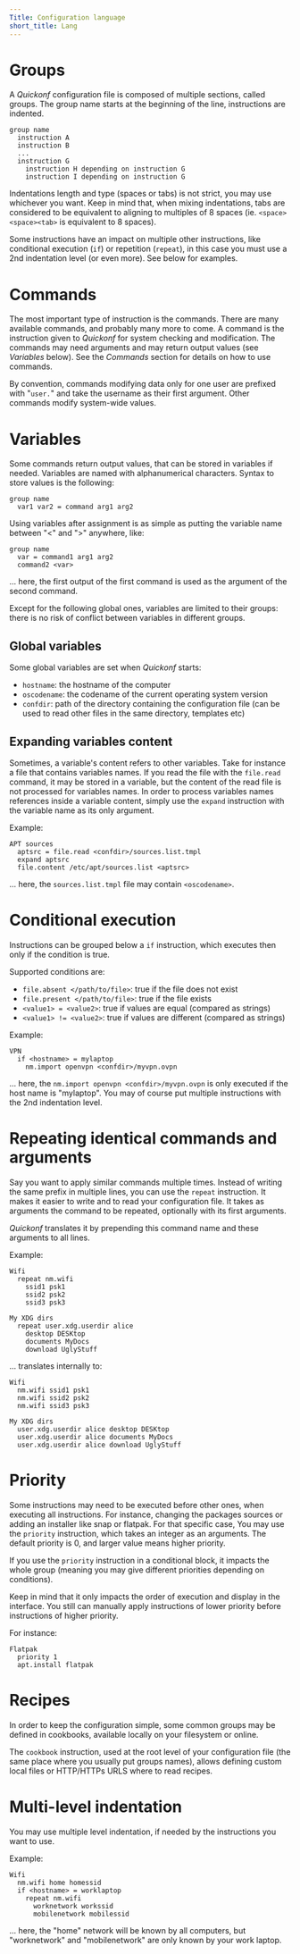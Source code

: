```yaml
---
Title: Configuration language
short_title: Lang
---
```


# Groups

A _Quickonf_ configuration file is composed of multiple sections, called groups. The group name starts at the beginning of the line, instructions are indented.

```text
group name
  instruction A
  instruction B
  ...
  instruction G
    instruction H depending on instruction G
    instruction I depending on instruction G
```

Indentations length and type (spaces or tabs) is not strict, you may use whichever you want. Keep in mind that, when mixing indentations, tabs are considered to be equivalent to aligning to multiples of 8 spaces (ie. `<space><space><tab>` is equivalent to 8 spaces).

Some instructions have an impact on multiple other instructions, like conditional execution (`if`) or repetition (`repeat`), in this case you must use a 2nd indentation level (or even more). See below for examples.

# Commands

The most important type of instruction is the commands. There are many available commands, and probably many more to come. A command is the instruction given to _Quickonf_ for system checking and modification. The commands may need arguments and may return output values (see _Variables_ below). See the _Commands_ section for details on how to use commands.

By convention, commands modifying data only for one user are prefixed with "`user.`" and take the username as their first argument. Other commands modify system-wide values.

# Variables

Some commands return output values, that can be stored in variables if needed. Variables are named with alphanumerical characters. Syntax to store values is the following:

```text
group name
  var1 var2 = command arg1 arg2
```

Using variables after assignment is as simple as putting the variable name between "<" and ">" anywhere, like:

```text
group name
  var = command1 arg1 arg2
  command2 <var>
```

... here, the first output of the first command is used as the argument of the second command.

Except for the following global ones, variables are limited to their groups: there is no risk of conflict between variables in different groups.

## Global variables

Some global variables are set when _Quickonf_ starts:

- `hostname`: the hostname of the computer
- `oscodename`: the codename of the current operating system version
- `confdir`: path of the directory containing the configuration file (can be used to read other files in the same directory, templates etc)

## Expanding variables content

Sometimes, a variable's content refers to other variables. Take for instance a file that contains variables names. If you read the file with the `file.read` command, it may be stored in a variable, but the content of the read file is not processed for variables names. In order to process variables names references inside a variable content, simply use the `expand` instruction with the variable name as its only argument.

Example:

```text
APT sources
  aptsrc = file.read <confdir>/sources.list.tmpl
  expand aptsrc
  file.content /etc/apt/sources.list <aptsrc>
```

... here, the `sources.list.tmpl` file may contain `<oscodename>`.

# Conditional execution

Instructions can be grouped below a `if` instruction, which executes then only if the condition is true.

Supported conditions are:

- `file.absent </path/to/file>`: true if the file does not exist
- `file.present </path/to/file>`: true if the file exists
- `<value1> = <value2>`: true if values are equal (compared as strings)
- `<value1> != <value2>`: true if values are different (compared as strings)

Example:

```text
VPN
  if <hostname> = mylaptop
    nm.import openvpn <confdir>/myvpn.ovpn
```

... here, the `nm.import openvpn <confdir>/myvpn.ovpn` is only executed if the host name is "mylaptop". You may of course put multiple instructions with the 2nd indentation level.

# Repeating identical commands and arguments

Say you want to apply similar commands multiple times. Instead of writing the same prefix in multiple lines, you can use the `repeat` instruction. It makes it easier to write and to read your configuration file. It takes as arguments the command to be repeated, optionally with its first arguments.

_Quickonf_ translates it by prepending this command name and these arguments to all lines.

Example:

```text
Wifi
  repeat nm.wifi
    ssid1 psk1
    ssid2 psk2
    ssid3 psk3

My XDG dirs
  repeat user.xdg.userdir alice
    desktop DESKtop
    documents MyDocs
    download UglyStuff
```

... translates internally to:

```text
Wifi
  nm.wifi ssid1 psk1
  nm.wifi ssid2 psk2
  nm.wifi ssid3 psk3

My XDG dirs
  user.xdg.userdir alice desktop DESKtop
  user.xdg.userdir alice documents MyDocs
  user.xdg.userdir alice download UglyStuff
```

# Priority

Some instructions may need to be executed before other ones, when executing all instructions. For instance, changing the packages sources or adding an installer like snap or flatpak. For that specific case, You may use the `priority` instruction, which takes an integer as an arguments. The default priority is 0, and larger value means higher priority.

If you use the `priority` instruction in a conditional block, it impacts the whole group (meaning you may give different priorities depending on conditions).

Keep in mind that it only impacts the order of execution and display in the interface. You still can manually apply instructions of lower priority before instructions of higher priority.

For instance:

```text
Flatpak
  priority 1
  apt.install flatpak
```

# Recipes

In order to keep the configuration simple, some common groups may be defined in
cookbooks, available locally on your filesystem or online.

The `cookbook` instruction, used at the root level of your configuration file
(the same place where you usually put groups names), allows defining custom
local files or HTTP/HTTPs URLS where to read recipes.

# Multi-level indentation

You may use multiple level indentation, if needed by the instructions you want to use.

Example:

```text
Wifi
  nm.wifi home homessid
  if <hostname> = worklaptop
    repeat nm.wifi
      worknetwork workssid
      mobilenetwork mobilessid
```

... here, the "home" network will be known by all computers, but "worknetwork" and "mobilenetwork" are only known by your work laptop.
